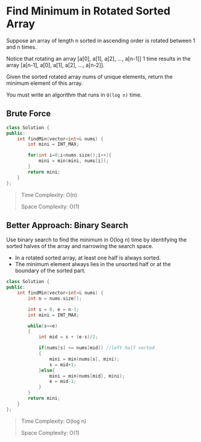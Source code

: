 # Find Minimum in Rotated Sorted Array

Suppose an array of length n sorted in ascending order is rotated between 1 and n times. 

Notice that rotating an array [a[0], a[1], a[2], ..., a[n-1]] 1 time results in the array [a[n-1], a[0], a[1], a[2], ..., a[n-2]].

Given the sorted rotated array nums of unique elements, return the minimum element of this array.

You must write an algorithm that runs in `O(log n)` time.

## Brute Force

```cpp
class Solution {
public:
    int findMin(vector<int>& nums) {
        int mini = INT_MAX;

        for(int i=0;i<nums.size();i++){
            mini = min(mini, nums[i]);
        }
        return mini;
    }
};
```

> Time Complexity: O(n)
>
> Space Complexity: O(1)

## Better Approach: Binary Search

Use binary search to find the minimum in O(log n) time by identifying the sorted halves of the array and narrowing the search space.


- In a rotated sorted array, at least one half is always sorted.
- The minimum element always lies in the unsorted half or at the boundary of the sorted part.

```cpp
class Solution {
public:
    int findMin(vector<int>& nums) {
        int n = nums.size();

        int s = 0, e = n-1;
        int mini = INT_MAX;

        while(s<=e)
        {
            int mid = s + (e-s)/2;

            if(nums[s] <= nums[mid]) //left half sorted
            {
                mini = min(nums[s], mini);
                s = mid+1;
            }else{
                mini = min(nums[mid], mini);
                e = mid-1;
            }
        }
        return mini;
    }
};
```




> Time Complexity: O(log n)
>
> Space Complexity: O(1)